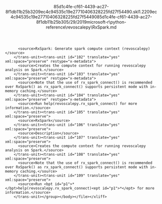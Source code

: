 <?xml version="1.0"?><xliff version="1.2" xmlns="urn:oasis:names:tc:xliff:document:1.2" xmlns:xsi="http://www.w3.org/2001/XMLSchema-instance" xsi:schemaLocation="urn:oasis:names:tc:xliff:document:1.2 xliff-core-1.2-transitional.xsd"><file datatype="xml" original="RxSpark.md" source-language="en-US" target-language="en-US"><header><tool tool-id="mdxliff" tool-name="mdxliff" tool-version="1.0-8ab897d" tool-company="Microsoft" /><xliffext:skl_file_name xmlns:xliffext="urn:microsoft:content:schema:xliffextensions">85d1c4fe-cf61-4439-ac27-8f1db11b25b3209ec4c94535c19e27710406328225fd27f54490.skl</xliffext:skl_file_name><xliffext:version xmlns:xliffext="urn:microsoft:content:schema:xliffextensions">1.2</xliffext:version><xliffext:ms.openlocfilehash xmlns:xliffext="urn:microsoft:content:schema:xliffextensions">209ec4c94535c19e27710406328225fd27f54490</xliffext:ms.openlocfilehash><xliffext:ms.sourcegitcommit xmlns:xliffext="urn:microsoft:content:schema:xliffextensions">85d1c4fe-cf61-4439-ac27-8f1db11b25b3</xliffext:ms.sourcegitcommit><xliffext:ms.lasthandoff xmlns:xliffext="urn:microsoft:content:schema:xliffextensions">05/29/2019</xliffext:ms.lasthandoff><xliffext:ms.openlocfilepath xmlns:xliffext="urn:microsoft:content:schema:xliffextensions">microsoft-r\python-reference\revoscalepy\RxSpark.md</xliffext:ms.openlocfilepath></header><body><group id="content" extype="content"><trans-unit id="101" translate="yes" xml:space="preserve" restype="x-metadata">
          <source>RxSpark: Generate spark compute context (revoscalepy)</source>
        </trans-unit><trans-unit id="102" translate="yes" xml:space="preserve" restype="x-metadata">
          <source>Creates the compute context for running revoscalepy analysis on Spark.</source>
        </trans-unit><trans-unit id="103" translate="yes" xml:space="preserve" restype="x-metadata">
          <source>Note that the use of rx_spark_connect() is recommended over RxSpark() as rx_spark_connect() supports persistent mode with in-memory caching.</source>
        </trans-unit><trans-unit id="104" translate="yes" xml:space="preserve" restype="x-metadata">
          <source>Run help(revoscalepy.rx_spark_connect) for more information.</source>
        </trans-unit><trans-unit id="105" translate="yes" xml:space="preserve">
          <source>RxSpark</source>
        </trans-unit><trans-unit id="106" translate="yes" xml:space="preserve">
          <source>Description</source>
        </trans-unit><trans-unit id="107" translate="yes" xml:space="preserve">
          <source>Creates the compute context for running revoscalepy analysis on Spark.</source>
        </trans-unit><trans-unit id="108" translate="yes" xml:space="preserve">
          <source>Note that the use of rx_spark_connect() is recommended over RxSpark() as rx_spark_connect() supports persistent mode with in-memory caching.</source>
        </trans-unit><trans-unit id="109" translate="yes" xml:space="preserve">
          <source>Run <bpt id="p1">*</bpt>help(revoscalepy.rx_spark_connect)<ept id="p1">*</ept> for more information.</source>
        </trans-unit></group></body></file></xliff>